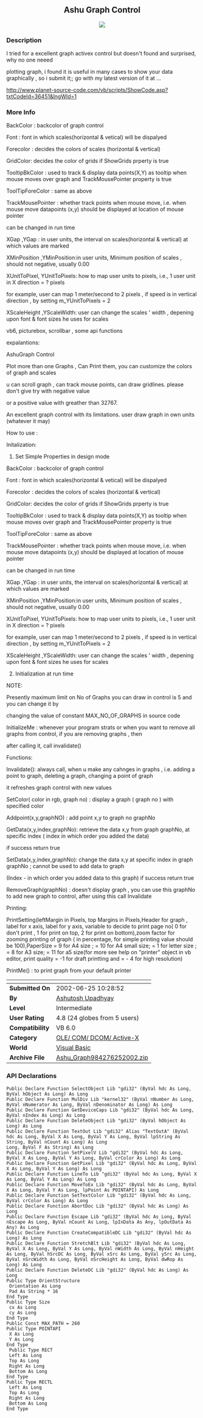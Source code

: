 ﻿<div align="center">

## Ashu Graph Control

<img src="PIC2002625318208211.jpg">
</div>

### Description

I tried for a excellent graph activex control but doesn't found and surprised, why no one neeed

plotting graph, i found it is useful in many cases to show your data graphically , so i submit it;; go with my latest version of it at ...

http://www.planet-source-code.com/vb/scripts/ShowCode.asp?txtCodeId=36451&lngWId=1
 
### More Info
 
BackColor : backcolor of graph control

Font : font in which scales(horizontal & vetical) will be dispalyed

Forecolor : decides the colors of scales (horizontal & vertical)

GridColor: decides the color of grids if ShowGrids prperty is true

TooltipBkColor : used to track & display data points(X,Y) as tooltip when mouse moves over graph and TrackMousePointer property is true

ToolTipForeColor : same as above

TrackMousePointer : whether track points when mouse move, i.e. when mouse move datapoints (x,y) should be displayed at location of mouse pointer

can be changed in run time

XGap ,YGap : in user units, the interval on scales(horizontal & vertical) at which values are marked

XMinPosition ,YMinPosition:in user units, Minimum position of scales , should not negative, usually 0.00

XUnitToPixel, YUnitToPixels: how to map user units to pixels, i.e., 1 user unit in X direction = ? pixels

for example, user can map 1 meter/second to 2 pixels , if speed is in vertical direction , by setting m_YUnitToPixels = 2

XScaleHeight ,YScaleWidth: user can change the scales ' width , depening upon font & font sizes he uses for scales

vb6, picturebox, scrollbar , some api functions

expalantions:

AshuGraph Control

Plot more than one Graphs , Can Print them, you can customize the colors of graph and scales

u can scroll graph , can track mouse points, can draw gridlines. please don't give try with negative value

or a positive value with greather than 32767.

An excellent graph control with its limitations. user draw graph in own units (whatever it may)

How to use :

Initalization:

1. Set Simple Properties in design mode

BackColor : backcolor of graph control

Font : font in which scales(horizontal & vetical) will be dispalyed

Forecolor : decides the colors of scales (horizontal & vertical)

GridColor: decides the color of grids if ShowGrids prperty is true

TooltipBkColor : used to track & display data points(X,Y) as tooltip when mouse moves over graph and TrackMousePointer property is true

ToolTipForeColor : same as above

TrackMousePointer : whether track points when mouse move, i.e. when mouse move datapoints (x,y) should be displayed at location of mouse pointer

can be changed in run time

XGap ,YGap : in user units, the interval on scales(horizontal & vertical) at which values are marked

XMinPosition ,YMinPosition:in user units, Minimum position of scales , should not negative, usually 0.00

XUnitToPixel, YUnitToPixels: how to map user units to pixels, i.e., 1 user unit in X direction = ? pixels

for example, user can map 1 meter/second to 2 pixels , if speed is in vertical direction , by setting m_YUnitToPixels = 2

XScaleHeight ,YScaleWidth: user can change the scales ' width , depening upon font & font sizes he uses for scales

2. Initialization at run time

NOTE:

Presently maximum limit on No of Graphs you can draw in control is 5 and you can change it by

changing the value of constant MAX_NO_OF_GRAPHS in source code

InitializeMe : whenever your program strats or when you want to remove all graphs from control, if you are removing graphs , then

after calling it, call invalidate()

Functions:

Invalidate(): always call, when u make any cahnges in graphs , i.e. adding a point to graph, deleting a graph, changing a point of graph

it refreshes graph control with new values

SetColor( color in rgb, graph no) : display a graph ( graph no ) with specified color

Addpoint(x,y,graphNO) : add point x,y to graph no graphNo

GetData(x,y,index,graphNo): retrieve the data x,y from graph graphNo, at specific index ( index in which order you added the data)

if success return true

SetData(x,y,index,graphNo): change the data x,y at specific index in graph graphNo ; cannot be used to add data to graph

(Index - in which order you added data to this graph) if success return true

RemoveGraph(graphNo) : doesn't display graph , you can use this graphNo to add new graph to control, after using this call Invalidate

Printing:

PrintSetting(leftMargin in Pixels, top Margins in Pixels,Header for graph , label for x axis, label for y axis, variable to decide to print page no( 0 for don't print , 1 for print on top, 2 for print on bottom),zoom factor for zooming printing of graph ( in percentage, for simple printing value should be 100),PaperSize = 9 for A4 size ; = 10 for A4 small size; = 1 for letter size ; = 8 for A3 size; = 11 for a5 size(for more see help on "printer" object in vb editor, print quality = -1 for draft printting and = - 4 for high resolution)

PrintMe() : to print graph from your default printer


<span>             |<span>
---                |---
**Submitted On**   |2002-06-25 10:28:52
**By**             |[Ashutosh Upadhyay](https://github.com/Planet-Source-Code/PSCIndex/blob/master/ByAuthor/ashutosh-upadhyay.md)
**Level**          |Intermediate
**User Rating**    |4.8 (24 globes from 5 users)
**Compatibility**  |VB 6\.0
**Category**       |[OLE/ COM/ DCOM/ Active\-X](https://github.com/Planet-Source-Code/PSCIndex/blob/master/ByCategory/ole-com-dcom-active-x__1-29.md)
**World**          |[Visual Basic](https://github.com/Planet-Source-Code/PSCIndex/blob/master/ByWorld/visual-basic.md)
**Archive File**   |[Ashu\_Graph984276252002\.zip](https://github.com/Planet-Source-Code/ashutosh-upadhyay-ashu-graph-control__1-36239/archive/master.zip)

### API Declarations

```
Public Declare Function SelectObject Lib "gdi32" (ByVal hdc As Long, ByVal hObject As Long) As Long
Public Declare Function MulDiv Lib "kernel32" (ByVal nNumber As Long, ByVal nNumerator As Long, ByVal nDenominator As Long) As Long
Public Declare Function GetDeviceCaps Lib "gdi32" (ByVal hdc As Long, ByVal nIndex As Long) As Long
Public Declare Function DeleteObject Lib "gdi32" (ByVal hObject As Long) As Long
Public Declare Function TextOut Lib "gdi32" Alias "TextOutA" (ByVal hdc As Long, ByVal X As Long, ByVal Y As Long, ByVal lpString As String, ByVal nCount As Long) As Long
Long, ByVal F As String) As Long
Public Declare Function SetPixelV Lib "gdi32" (ByVal hdc As Long, ByVal X As Long, ByVal Y As Long, ByVal crColor As Long) As Long
Public Declare Function GetPixel Lib "gdi32" (ByVal hdc As Long, ByVal X As Long, ByVal Y As Long) As Long
Public Declare Function LineTo Lib "gdi32" (ByVal hdc As Long, ByVal X As Long, ByVal Y As Long) As Long
Public Declare Function MoveToEx Lib "gdi32" (ByVal hdc As Long, ByVal X As Long, ByVal Y As Long, lpPoint As POINTAPI) As Long
Public Declare Function SetTextColor Lib "gdi32" (ByVal hdc As Long, ByVal crColor As Long) As Long
Public Declare Function AbortDoc Lib "gdi32" (ByVal hdc As Long) As Long
Public Declare Function Escape Lib "gdi32" (ByVal hdc As Long, ByVal nEscape As Long, ByVal nCount As Long, lpInData As Any, lpOutData As Any) As Long
Public Declare Function CreateCompatibleDC Lib "gdi32" (ByVal hdc As Long) As Long
Public Declare Function StretchBlt Lib "gdi32" (ByVal hdc As Long, ByVal X As Long, ByVal Y As Long, ByVal nWidth As Long, ByVal nHeight As Long, ByVal hSrcDC As Long, ByVal xSrc As Long, ByVal ySrc As Long, ByVal nSrcWidth As Long, ByVal nSrcHeight As Long, ByVal dwRop As Long) As Long
Public Declare Function DeleteDC Lib "gdi32" (ByVal hdc As Long) As Long
Public Type OrientStructure
 Orientation As Long
 Pad As String * 16
End Type
Public Type Size
 cx As Long
 cy As Long
End Type
Public Const MAX_PATH = 260
Public Type POINTAPI
 X As Long
 Y As Long
End Type
 Public Type RECT
 Left As Long
 Top As Long
 Right As Long
 Bottom As Long
End Type
Public Type RECTL
 Left As Long
 Top As Long
 Right As Long
 Bottom As Long
End Type
```





